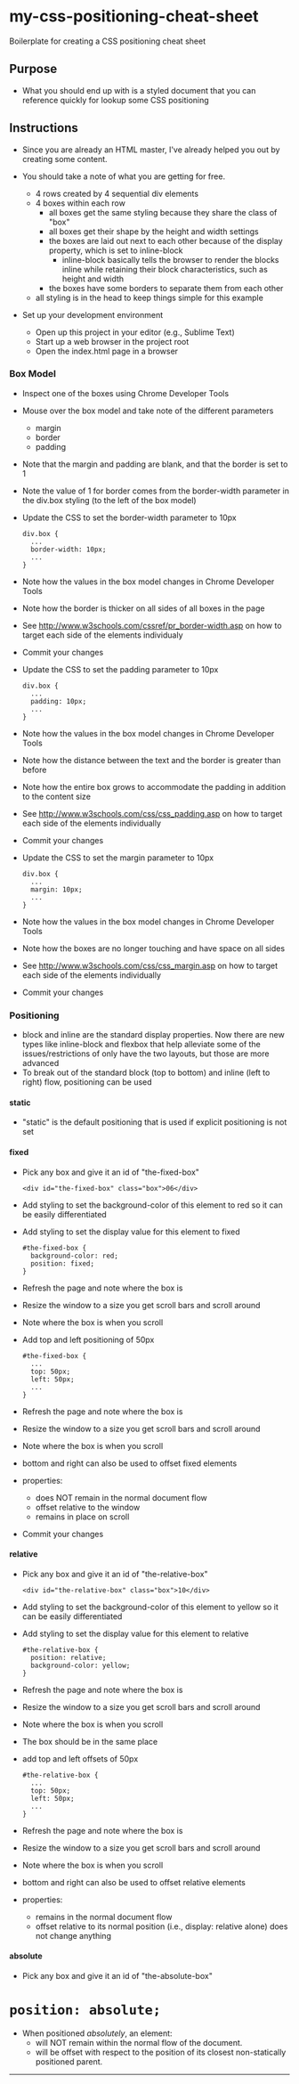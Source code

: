 # my-css-positioning-cheat-sheet

Boilerplate for creating a CSS positioning cheat sheet

## Purpose

- What you should end up with is a styled document that you can reference
  quickly for lookup some CSS positioning

## Instructions

- Since you are already an HTML master, I've already helped you out by
  creating some content.

- You should take a note of what you are getting for free.
  - 4 rows created by 4 sequential div elements
  - 4 boxes within each row
    - all boxes get the same styling because they share the class of "box"
    - all boxes get their shape by the height and width settings
    - the boxes are laid out next to each other because of the
      display property, which is set to inline-block
      - inline-block basically tells the browser to render the blocks inline
        while retaining their block characteristics, such as height and
        width
    - the boxes have some borders to separate them from each other
  - all styling is in the head to keep things simple for this example

- Set up your development environment
  - Open up this project in your editor (e.g., Sublime Text)
  - Start up a web browser in the project root
  - Open the index.html page in a browser



### Box Model

- Inspect one of the boxes using Chrome Developer Tools
- Mouse over the box model and take note of the different parameters
  - margin
  - border
  - padding
- Note that the margin and padding are blank, and that the border is set to 1
- Note the value of 1 for border comes from the border-width parameter in the
  div.box styling (to the left of the box model)



- Update the CSS to set the border-width parameter to 10px

      div.box {
        ...
        border-width: 10px;
        ...
      }

- Note how the values in the box model changes in Chrome Developer Tools
- Note how the border is thicker on all sides of all boxes in the page
- See http://www.w3schools.com/cssref/pr_border-width.asp on how to target
  each side of the elements individualy
- Commit your changes



- Update the CSS to set the padding parameter to 10px

      div.box {
        ...
        padding: 10px;
        ...
      }

- Note how the values in the box model changes in Chrome Developer Tools
- Note how the distance between the text and the border is greater than before
- Note how the entire box grows to accommodate the padding in addition to the
  content size
- See http://www.w3schools.com/css/css_padding.asp on how to target each side
  of the elements individually
- Commit your changes



- Update the CSS to set the margin parameter to 10px

      div.box {
        ...
        margin: 10px;
        ...
      }

- Note how the values in the box model changes in Chrome Developer Tools
- Note how the boxes are no longer touching and have space on all sides
- See http://www.w3schools.com/css/css_margin.asp on how to target each side
  of the elements individually
- Commit your changes



### Positioning

- block and inline are the standard display properties. Now there are new
  types like inline-block and flexbox that help alleviate some of the
  issues/restrictions of only have the two layouts, but those are more
  advanced
- To break out of the standard block (top to bottom) and inline
  (left to right) flow, positioning can be used



#### static

- "static" is the default positioning that is used if explicit positioning
  is not set



#### fixed

- Pick any box and give it an id of "the-fixed-box"

      <div id="the-fixed-box" class="box">06</div>

- Add styling to set the background-color of this element to red
  so it can be easily differentiated
- Add styling to set the display value for this element to fixed

      #the-fixed-box {
        background-color: red;
        position: fixed;
      }

- Refresh the page and note where the box is
- Resize the window to a size you get scroll bars and scroll around
- Note where the box is when you scroll
- Add top and left positioning of 50px

      #the-fixed-box {
        ...
        top: 50px;
        left: 50px;
        ...
      }

- Refresh the page and note where the box is
- Resize the window to a size you get scroll bars and scroll around
- Note where the box is when you scroll
- bottom and right can also be used to offset fixed elements
- properties:
  - does NOT remain in the normal document flow
  - offset relative to the window
  - remains in place on scroll
- Commit your changes



#### relative

- Pick any box and give it an id of "the-relative-box"

      <div id="the-relative-box" class="box">10</div>
- Add styling to set the background-color of this element to yellow
  so it can be easily differentiated
- Add styling to set the display value for this element to relative

      #the-relative-box {
        position: relative;
        background-color: yellow;
      }

- Refresh the page and note where the box is
- Resize the window to a size you get scroll bars and scroll around
- Note where the box is when you scroll
- The box should be in the same place
- add top and left offsets of 50px

      #the-relative-box {
        ...
        top: 50px;
        left: 50px;
        ...
      }

- Refresh the page and note where the box is
- Resize the window to a size you get scroll bars and scroll around
- Note where the box is when you scroll
- bottom and right can also be used to offset relative elements
- properties:
  - remains in the normal document flow
  - offset relative to its normal position (i.e., display: relative alone)
    does not change anything



#### absolute

- Pick any box and give it an id of "the-absolute-box"


# `position: absolute;`

- When positioned _absolutely_, an element:
	- will NOT remain within the normal flow of the document.
	- will be offset with respect to the position of its closest non-statically positioned parent.

---
